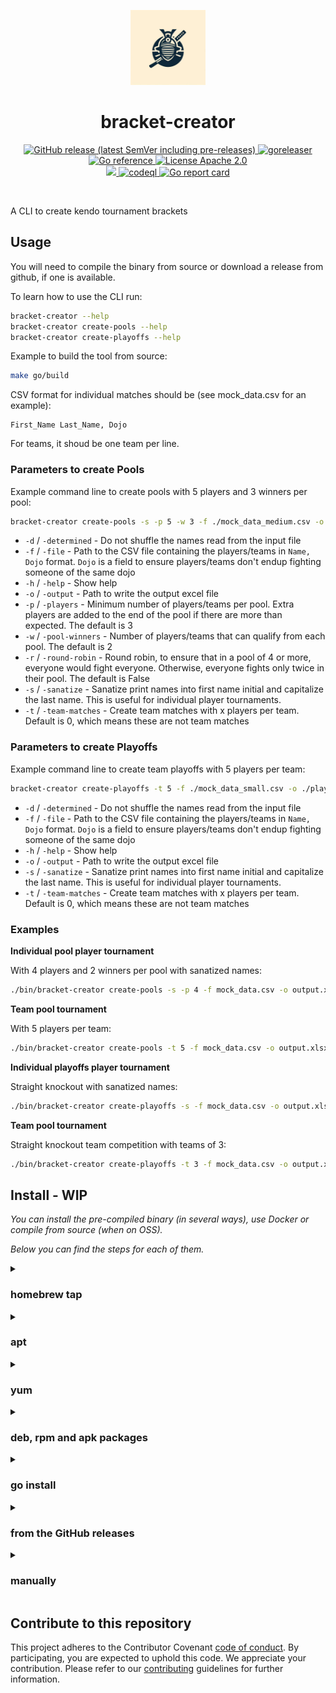 <!-- BEGIN __DO_NOT_INCLUDE__ -->
<p align="center"><img src="https://github.com/gitrgoliveira/bracket-creator/blob/main/logo/bracket-creator.v2.jpeg?raw=true" alt="Logo" height="120" /></p>
<!-- END __DO_NOT_INCLUDE__ -->
<h1 align="center"> bracket-creator</h1>

<p align="center">
  <a href="https://github.com/gitrgoliveira/bracket-creator/releases" rel="nofollow">
    <img alt="GitHub release (latest SemVer including pre-releases)" src="https://img.shields.io/github/v/release/gitrgoliveira/bracket-creator?include_prereleases">
  </a>

  <a href="https://github.com/gitrgoliveira/bracket-creator/actions/workflows/release.yaml" rel="nofollow">
    <img src="https://github.com/gitrgoliveira/bracket-creator/actions/workflows/release.yaml/badge.svg" alt="goreleaser" style="max-width:100%;">
  </a>

  <a href="https://pkg.go.dev/github.com/gitrgoliveira/bracket-creator" rel="nofollow">
    <img src="https://pkg.go.dev/badge/github.com/gitrgoliveira/bracket-creator.svg" alt="Go reference" style="max-width:100%;">
  </a>

  <a href="https://github.com/gojp/goreportcard/blob/master/LICENSE" rel="nofollow">
    <img src="https://img.shields.io/badge/license-Apache 2.0-blue.svg" alt="License Apache 2.0" style="max-width:100%;">
  </a>

  <br/>

  <a href="https://codecov.io/gh/gitrgoliveira/bracket-creator" >
    <img src="https://codecov.io/gh/gitrgoliveira/bracket-creator/branch/main/graph/badge.svg?token=CLP6KW4QLK"/>
  </a>

  <a href="https://github.com/gitrgoliveira/bracket-creator/actions/workflows/codeql.yaml" rel="nofollow">
    <img src="https://github.com/gitrgoliveira/bracket-creator/actions/workflows/codeql.yaml/badge.svg" alt="codeql" style="max-width:100%;">
  </a>

  <a href="https://goreportcard.com/report/github.com/gitrgoliveira/bracket-creator" rel="nofollow">
    <img src="https://goreportcard.com/badge/github.com/gitrgoliveira/bracket-creator" alt="Go report card" style="max-width:100%;">
  </a>
</p>
<br/>

A CLI to create kendo tournament brackets

<!-- BEGIN __DO_NOT_INCLUDE__ -->

## Usage

You will need to compile the binary from source or download a release from github, if one is available.

To learn how to use the CLI run:
```bash
bracket-creator --help
bracket-creator create-pools --help
bracket-creator create-playoffs --help
```

Example to build the tool from source:
```bash
make go/build
```

CSV format for individual matches should be (see mock_data.csv for an example):
```csv
First_Name Last_Name, Dojo
```

For teams, it shoud be one team per line.

### Parameters to create Pools
Example command line to create pools with 5 players and 3 winners per pool:
```bash
bracket-creator create-pools -s -p 5 -w 3 -f ./mock_data_medium.csv -o ./pools-example.xlsx
```

* `-d` / `-determined` - Do not shuffle the names read from the input file
* `-f` / `-file` - Path to the CSV file containing the players/teams in `Name, Dojo` format. `Dojo` is a field to ensure players/teams don't endup fighting someone of the same dojo
* `-h` / `-help` - Show help
* `-o` / `-output` - Path to write the output excel file
* `-p` / `-players` - Minimum number of players/teams per pool. Extra players are added to the end of the pool if there are more than expected. The default is 3
* `-w` / `-pool-winners` - Number of players/teams that can qualify from each pool. The default is 2
* `-r` / `-round-robin` - Round robin, to ensure that in a pool of 4 or more, everyone would fight everyone. Otherwise, everyone fights only twice in their pool. The default is False
* `-s` / `-sanatize` - Sanatize print names into first name initial and capitalize the last name. This is useful for individual player tournaments.
* `-t` / `-team-matches` - Create team matches with x players per team. Default is 0, which means these are not team matches

### Parameters to create Playoffs
Example command line to create team playoffs with 5 players per team:
```bash
bracket-creator create-playoffs -t 5 -f ./mock_data_small.csv -o ./playoffs-example.xlsx
```

* `-d` / `-determined` - Do not shuffle the names read from the input file
* `-f` / `-file` - Path to the CSV file containing the players/teams in `Name, Dojo` format. `Dojo` is a field to ensure players/teams don't endup fighting someone of the same dojo
* `-h` / `-help` - Show help
* `-o` / `-output` - Path to write the output excel file
* `-s` / `-sanatize` - Sanatize print names into first name initial and capitalize the last name. This is useful for individual player tournaments.
* `-t` / `-team-matches` - Create team matches with x players per team. Default is 0, which means these are not team matches

### Examples
**Individual pool player tournament**

With 4 players and 2 winners per pool with sanatized names:
```bash
./bin/bracket-creator create-pools -s -p 4 -f mock_data.csv -o output.xlsx
```

**Team pool tournament**

With 5 players per team:
```bash
./bin/bracket-creator create-pools -t 5 -f mock_data.csv -o output.xlsx 
```
**Individual playoffs player tournament**

Straight knockout with sanatized names:
```bash
./bin/bracket-creator create-playoffs -s -f mock_data.csv -o output.xlsx
```

**Team pool tournament**

Straight knockout team competition with teams of 3:
```bash
./bin/bracket-creator create-playoffs -t 3 -f mock_data.csv -o output.xlsx
```


## Install - WIP

*You can install the pre-compiled binary (in several ways), use Docker or compile from source (when on OSS).*

*Below you can find the steps for each of them.*
<details>
  <summary><h3>homebrew tap</h3></summary>

```bash
brew install gitrgoliveira/tap/bracket-creator
```

</details>

<details>
  <summary><h3>apt</h3></summary>

```bash
echo 'deb [trusted=yes] https://apt.fury.io/gitrgoliveira/ /' | sudo tee /etc/apt/sources.list.d/gitrgoliveira.list
sudo apt update
sudo apt install bracket-creator
```

</details>

<details>
  <summary><h3>yum</h3></summary>

```bash
echo '[gitrgoliveira]
name=Gemfury gitrgoliveira repository
baseurl=https://yum.fury.io/gitrgoliveira/
enabled=1
gpgcheck=0' | sudo tee /etc/yum.repos.d/gitrgoliveira.repo
sudo yum install goreleaser
```

</details>

<details>
  <summary><h3>deb, rpm and apk packages</h3></summary>
Download the .deb, .rpm or .apk packages from the [release page](https://github.com/gitrgoliveira/bracket-creator/releases) and install them with the appropriate tools.
</details>

<details>
  <summary><h3>go install</h3></summary>

```bash
go install github.com/gitrgoliveira/bracket-creator@latest
```

</details>

<details>
  <summary><h3>from the GitHub releases</h3></summary>

Download the pre-compiled binaries from the [release page](https://github.com/gitrgoliveira/bracket-creator/releases) page and copy them to the desired location.

```bash
$ VERSION=v1.0.0
$ OS=Linux
$ ARCH=x86_64
$ TAR_FILE=bracket-creator_${OS}_${ARCH}.tar.gz
$ wget https://github.com/gitrgoliveira/bracket-creator/releases/download/${VERSION}/${TAR_FILE}
$ sudo tar xvf ${TAR_FILE} bracket-creator -C /usr/local/bin
$ rm -f ${TAR_FILE}
```

</details>

<details>
  <summary><h3>manually</h3></summary>

```bash
$ git clone github.com/gitrgoliveira/bracket-creator
$ cd bracket-creator
$ go generate ./...
$ go install
```

</details>

## Contribute to this repository

This project adheres to the Contributor Covenant [code of conduct](https://github.com/gitrgoliveira/bracket-creator/blob/main/.github/CODE_OF_CONDUCT.md). By participating, you are expected to uphold this code. We appreciate your contribution. Please refer to our [contributing](https://github.com/gitrgoliveira/bracket-creator/blob/main/.github/CONTRIBUTING.md) guidelines for further information.
